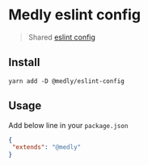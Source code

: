 # Medly eslint config

> Shared [eslint config](https://eslint.org/docs/user-guide/getting-started)

## Install

```shell
yarn add -D @medly/eslint-config
```

## Usage

Add below line in your `package.json`

```json
{
 "extends": "@medly"
}
```
